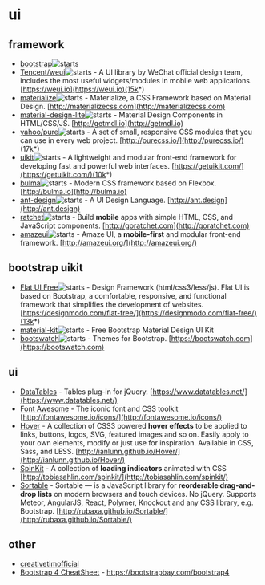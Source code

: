 ui
====

framework
----
- [bootstrap](https://github.com/twbs/bootstrap)![starts](https://img.shields.io/github/stars/twbs/bootstrap.svg)
- [Tencent/weui](https://github.com/Tencent/weui)![starts](https://img.shields.io/github/stars/Tencent/weui.svg) - A UI library by WeChat official design team, includes the most useful widgets/modules in mobile web applications. [https://weui.io](https://weui.io)(15k*)
- [materialize](https://github.com/Dogfalo/materialize)![starts](https://img.shields.io/github/stars/Dogfalo/materialize.svg) - Materialize, a CSS Framework based on Material Design. [http://materializecss.com](http://materializecss.com)
- [material-design-lite](https://github.com/google/material-design-lite)![starts](https://img.shields.io/github/stars/google/material-design-lite.svg) - Material Design Components in HTML/CSS/JS. [http://getmdl.io](http://getmdl.io)
- [yahoo/pure](https://github.com/yahoo/pure)![starts](https://img.shields.io/github/stars/yahoo/pure.svg) - A set of small, responsive CSS modules that you can use in every web project. [http://purecss.io/](http://purecss.io/) (17k*)
- [uikit](https://github.com/uikit/uikit)![starts](https://img.shields.io/github/stars/uikit/uikit.svg) - A lightweight and modular front-end framework for developing fast and powerful web interfaces. [https://getuikit.com/](https://getuikit.com/)(10k*)
- [bulma](https://github.com/jgthms/bulma)![starts](https://img.shields.io/github/stars/jgthms/bulma.svg) \- Modern CSS framework based on Flexbox. [http://bulma.io](http://bulma.io)
- [ant-design](https://github.com/ant-design/ant-design)![starts](https://img.shields.io/github/stars/ant-design/ant-design.svg) - A UI Design Language. [http://ant.design](http://ant.design)
- [ratchet](https://github.com/twbs/ratchet)![starts](https://img.shields.io/github/stars/twbs/ratchet.svg) - Build **mobile** apps with simple HTML, CSS, and JavaScript components. [http://goratchet.com](http://goratchet.com)
- [amazeui](https://github.com/amazeui/amazeui)![starts](https://img.shields.io/github/stars/amazeui/amazeui.svg) - Amaze UI, a **mobile-first** and modular front-end framework. [http://amazeui.org/](http://amazeui.org/)

bootstrap uikit
----
- [Flat UI Free](https://github.com/designmodo/Flat-UI)![starts](https://img.shields.io/github/stars/designmodo/Flat-UI.svg) - Design Framework (html/css3/less/js). Flat UI is based on Bootstrap, a comfortable, responsive, and functional framework that simplifies the development of websites. [https://designmodo.com/flat-free/](https://designmodo.com/flat-free/)(13k*)
- [material-kit](https://github.com/creativetimofficial/material-kit)![starts](https://img.shields.io/github/stars/creativetimofficial/material-kit.svg) - Free Bootstrap Material Design UI Kit 
- [bootswatch](https://github.com/thomaspark/bootswatch)![starts](https://img.shields.io/github/stars/thomaspark/bootswatch.svg) - Themes for Bootstrap. [https://bootswatch.com](https://bootswatch.com)

ui
----
- [DataTables](https://github.com/DataTables/DataTables) - Tables plug-in for jQuery. [https://www.datatables.net/](https://www.datatables.net/)
- [Font Awesome](https://github.com/FortAwesome/Font-Awesome) - The iconic font and CSS toolkit [http://fontawesome.io/icons/](http://fontawesome.io/icons/)
- [Hover](https://github.com/IanLunn/Hover) - A collection of CSS3 powered **hover effects** to be applied to links, buttons, logos, SVG, featured images and so on. Easily apply to your own elements, modify or just use for inspiration. Available in CSS, Sass, and LESS. [http://ianlunn.github.io/Hover/](http://ianlunn.github.io/Hover/)
- [SpinKit](https://github.com/tobiasahlin/SpinKit) - A collection of **loading indicators** animated with CSS [http://tobiasahlin.com/spinkit/](http://tobiasahlin.com/spinkit/)
- [Sortable](https://github.com/RubaXa/Sortable) - Sortable — is a JavaScript library for **reorderable drag-and-drop lists** on modern browsers and touch devices. No jQuery. Supports Meteor, AngularJS, React, Polymer, Knockout and any CSS library, e.g. Bootstrap. [http://rubaxa.github.io/Sortable/](http://rubaxa.github.io/Sortable/)


other
----
- [creativetimofficial](https://github.com/creativetimofficial)
- [Bootstrap 4 CheatSheet](https://github.com/creativetimofficial/bootstrap4-cheatsheet) - https://bootstrapbay.com/bootstrap4

